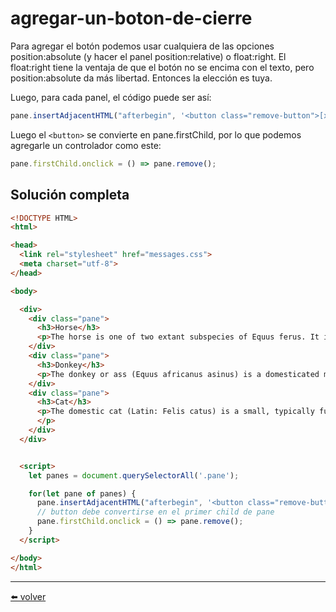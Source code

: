 # agregar-un-boton-de-cierre

Para agregar el botón podemos usar cualquiera de las opciones position:absolute (y hacer el panel position:relative) o float:right. El float:right tiene la ventaja de que el botón no se encima con el texto, pero position:absolute da más libertad. Entonces la elección es tuya.

Luego, para cada panel, el código puede ser así:

````js
pane.insertAdjacentHTML("afterbegin", '<button class="remove-button">[x]</button>');
````

Luego el `<button>` se convierte en pane.firstChild, por lo que podemos agregarle un controlador como este:

````js
pane.firstChild.onclick = () => pane.remove();
````

## Solución completa

````html
<!DOCTYPE HTML>
<html>

<head>
  <link rel="stylesheet" href="messages.css">
  <meta charset="utf-8">
</head>

<body>

  <div>
    <div class="pane">
      <h3>Horse</h3>
      <p>The horse is one of two extant subspecies of Equus ferus. It is an odd-toed ungulate mammal belonging to the taxonomic family Equidae. The horse has evolved over the past 45 to 55 million years from a small multi-toed creature, Eohippus, into the large, single-toed animal of today.</p>
    </div>
    <div class="pane">
      <h3>Donkey</h3>
      <p>The donkey or ass (Equus africanus asinus) is a domesticated member of the horse family, Equidae. The wild ancestor of the donkey is the African wild ass, E. africanus. The donkey has been used as a working animal for at least 5000 years.</p>
    </div>
    <div class="pane">
      <h3>Cat</h3>
      <p>The domestic cat (Latin: Felis catus) is a small, typically furry, carnivorous mammal. They are often called house cats when kept as indoor pets or simply cats when there is no need to distinguish them from other felids and felines. Cats are often valued by humans for companionship and for their ability to hunt vermin.
      </p>
    </div>
  </div>


  <script>
    let panes = document.querySelectorAll('.pane');

    for(let pane of panes) {
      pane.insertAdjacentHTML("afterbegin", '<button class="remove-button">[x]</button>');
      // button debe convertirse en el primer child de pane
      pane.firstChild.onclick = () => pane.remove();
    }
  </script>

</body>
</html>
````

---
[⬅️ volver](https://github.com/VictorHugoAguilar/javascript-interview-questions-explained/blob/main/theory-event/introduction-browser-events/readme.md#agregar-un-boton-de-cierre)
